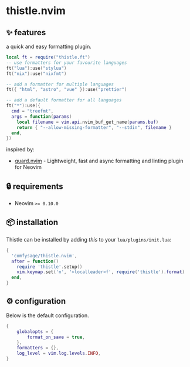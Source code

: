 # thistle.nvim

## :sparkles: features

a quick and easy formatting plugin.

```lua
local ft = require("thistle.ft")
-- use formatters for your favourite languages
ft("lua"):use("stylua")
ft("nix"):use("nixfmt")

-- add a formatter for multiple languages
ft({ "html", "astro", "vue" }):use("prettier")

-- add a default formatter for all languages
ft("*"):use({
  cmd = "treefmt",
  args = function(params)
    local filename = vim.api.nvim_buf_get_name(params.buf)
    return { "--allow-missing-formatter", "--stdin", filename }
  end,
})
```

inspired by:
- [guard.nvim](https://github.com/nvimdev/guard.nvim) - Lightweight, fast and async formatting and linting plugin for Neovim

## :lock: requirements

- Neovim `>= 0.10.0`

## :package: installation

Thistle can be installed by adding *this* to your `lua/plugins/init.lua`:

```lua
{
  'comfysage/thistle.nvim',
  after = function()
    require 'thistle'.setup()
    vim.keymap.set('n', '<localleader>f', require('thistle').format)
  end,
}
```

## :gear: configuration

Below is the default configuration.

```lua
{
	globalopts = {
		format_on_save = true,
	},
	formatters = {},
	log_level = vim.log.levels.INFO,
}
```

